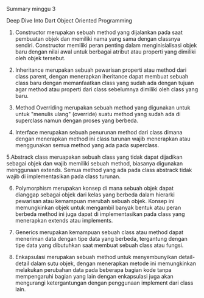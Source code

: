 Summary minggu 3

Deep Dive Into Dart Object Oriented Programming

1. Constructor merupakan sebuah method yang dijalankan pada saat pembuatan objek dan memiliki nama yang sama dengan classnya sendiri. Constructor memiliki peran penting dalam menginisialisasi objek baru dengan nilai awal untuk berbagai atribut atau properti yang dimiliki oleh objek tersebut.

2. Inheritance merupakan sebuah pewarisan properti atau method dari class parent, dengan menerapkan iheritance dapat membuat sebuah class baru dengan memanfaatkan class yang sudah ada dengan tujuan agar method atau properti dari class sebelumnya dimiliki oleh class yang baru.

3. Method Overriding merupakan sebuah method yang digunakan untuk untuk "menulis ulang" (override) suatu method yang sudah ada di superclass namun dengan proses yang berbeda. 

4. Interface merupakan sebuah penurunan method dari class dimana dengan menerapkan method ini class turunan wajib menerapkan atau menggunakan semua method yang ada pada superclass.

5.Abstrack class meruapakan sebuah class yang tidak dapat dijadikan sebagai objek dan wajib memiliki sebuah method, biasanya digunakan menggunaan extends. Semua method yang ada pada class abstrack tidak wajib di implementasikan pada class turunan.

6. Polymorphism merupakan konsep di mana sebuah objek dapat dianggap sebagai objek dari kelas yang berbeda dalam hierarki pewarisan atau kemampuan merubah sebuah objek. Konsep ini memungkinkan objek untuk mengambil banyak bentuk atau peran berbeda method ini juga dapat di implementasikan pada class yang menerapkan extends atau implements.

7. Generics merupakan kemampuan sebuah class atau method dapat meneriman data dengan tipe data yang berbeda, tergantung dengan tipe data yang dibutuhkan saat membuat sebuah class atau fungsi.

8. Enkapsulasi merupakan sebuah method untuk menyembunyikan detail-detail dalam sutu objek, dengan menerapkan metode ini memungkinkan melakukan perubahan data pada beberapa bagian kode tanpa mempengaruhi bagian yang lain dengan enkapsulasi juga akan mengurangi ketergantungan dengan penggunaan implement dari class lain.